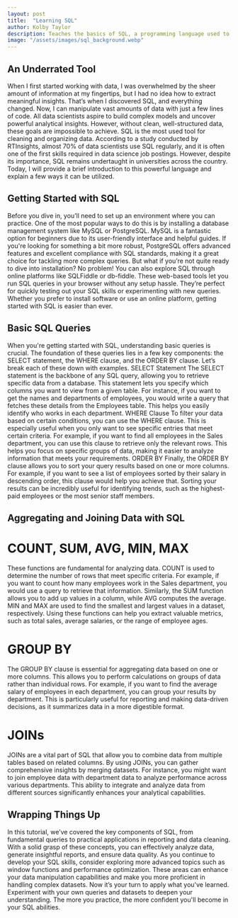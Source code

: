 ```yaml
---
layout: post
title:  "Learning SQL"
author: Kolby Taylor
description: Teaches the basics of SQL, a programming language used to gather and organize data.   
image: "/assets/images/sql_background.webp"
---
```


## An Underrated Tool
When I first started working with data, I was overwhelmed by the sheer amount of information at my fingertips, but I had no idea how to extract meaningful insights. That’s when I discovered SQL, and everything changed. Now, I can manipulate vast amounts of data with just a few lines of code.
All data scientists aspire to build complex models and uncover powerful analytical insights. However, without clean, well-structured data, these goals are impossible to achieve. SQL is the most used tool for cleaning and organizing data.
According to a study conducted by RTInsights, almost 70% of data scientists use SQL regularly, and it is often one of the first skills required in data science job postings. However, despite its importance, SQL remains undertaught in universities across the country. Today, I will provide a brief introduction to this powerful language and explain a few ways it can be utilized.
 
## Getting Started with SQL
Before you dive in, you’ll need to set up an environment where you can practice. One of the most popular ways to do this is by installing a database management system like MySQL or PostgreSQL. MySQL is a fantastic option for beginners due to its user-friendly interface and helpful guides. If you're looking for something a bit more robust, PostgreSQL offers advanced features and excellent compliance with SQL standards, making it a great choice for tackling more complex queries.
But what if you’re not quite ready to dive into installation? No problem! You can also explore SQL through online platforms like SQLFiddle or db-fiddle. These web-based tools let you run SQL queries in your browser without any setup hassle. They’re perfect for quickly testing out your SQL skills or experimenting with new queries. Whether you prefer to install software or use an online platform, getting started with SQL is easier than ever.
 
## Basic SQL Queries
When you're getting started with SQL, understanding basic queries is crucial. The foundation of these queries lies in a few key components: the SELECT statement, the WHERE clause, and the ORDER BY clause. Let’s break each of these down with examples.
SELECT Statement
The SELECT statement is the backbone of any SQL query, allowing you to retrieve specific data from a database. This statement lets you specify which columns you want to view from a given table. For instance, if you want to get the names and departments of employees, you would write a query that fetches these details from the Employees table. This helps you easily identify who works in each department.
WHERE Clause
To filter your data based on certain conditions, you can use the WHERE clause. This is especially useful when you only want to see specific entries that meet certain criteria. For example, if you want to find all employees in the Sales department, you can use this clause to retrieve only the relevant rows. This helps you focus on specific groups of data, making it easier to analyze information that meets your requirements.
ORDER BY
Finally, the ORDER BY clause allows you to sort your query results based on one or more columns. For example, if you want to see a list of employees sorted by their salary in descending order, this clause would help you achieve that. Sorting your results can be incredibly useful for identifying trends, such as the highest-paid employees or the most senior staff members.
 
## Aggregating and Joining Data with SQL
# COUNT, SUM, AVG, MIN, MAX
These functions are fundamental for analyzing data. COUNT is used to determine the number of rows that meet specific criteria. For example, if you want to count how many employees work in the Sales department, you would use a query to retrieve that information. Similarly, the SUM function allows you to add up values in a column, while AVG computes the average. MIN and MAX are used to find the smallest and largest values in a dataset, respectively. Using these functions can help you extract valuable metrics, such as total sales, average salaries, or the range of employee ages.

# GROUP BY
The GROUP BY clause is essential for aggregating data based on one or more columns. This allows you to perform calculations on groups of data rather than individual rows. For example, if you want to find the average salary of employees in each department, you can group your results by department. This is particularly useful for reporting and making data-driven decisions, as it summarizes data in a more digestible format.

# JOINs
JOINs are a vital part of SQL that allow you to combine data from multiple tables based on related columns. By using JOINs, you can gather comprehensive insights by merging datasets. For instance, you might want to join employee data with department data to analyze performance across various departments. This ability to integrate and analyze data from different sources significantly enhances your analytical capabilities.
 
## Wrapping Things Up
In this tutorial, we’ve covered the key components of SQL, from fundamental queries to practical applications in reporting and data cleaning. With a solid grasp of these concepts, you can effectively analyze data, generate insightful reports, and ensure data quality.
As you continue to develop your SQL skills, consider exploring more advanced topics such as window functions and performance optimization. These areas can enhance your data manipulation capabilities and make you more proficient in handling complex datasets.
Now it’s your turn to apply what you've learned. Experiment with your own queries and datasets to deepen your understanding. The more you practice, the more confident you'll become in your SQL abilities.
